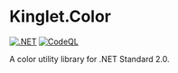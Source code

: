 # Kinglet.Color

[![.NET](https://github.com/ebeeton/Kinglet.Color/actions/workflows/dotnet.yml/badge.svg)](https://github.com/ebeeton/Kinglet.Color/actions/workflows/dotnet.yml)
[![CodeQL](https://github.com/ebeeton/Kinglet.Color/actions/workflows/codeql.yml/badge.svg)](https://github.com/ebeeton/Kinglet.Color/actions/workflows/codeql.yml)

A color utility library for .NET Standard 2.0.
